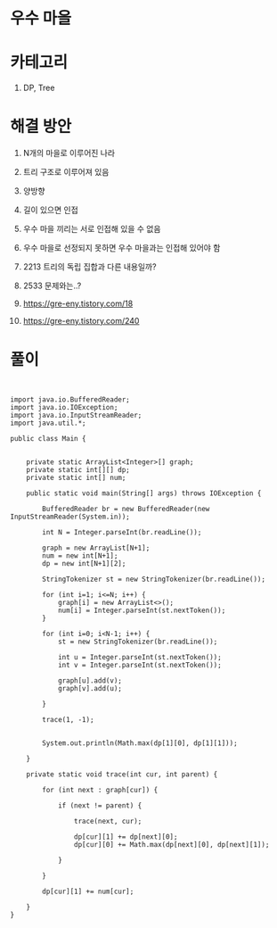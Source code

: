 # 우수 마을

# 카테고리

1. DP, Tree

# 해결 방안

1. N개의 마을로 이루어진 나라

2. 트리 구조로 이루어져 있음

3. 양방향

4. 길이 있으면 인접

5. 우수 마을 끼리는 서로 인접해 있을 수 없음

6. 우수 마을로 선정되지 못하면 우수 마을과는 인접해 있어야 함

7. 2213 트리의 독립 집합과 다른 내용일까?

8. 2533 문제와는..?

8. https://gre-eny.tistory.com/18

9. https://gre-eny.tistory.com/240

# 풀이

```


import java.io.BufferedReader;
import java.io.IOException;
import java.io.InputStreamReader;
import java.util.*;

public class Main {


    private static ArrayList<Integer>[] graph;
    private static int[][] dp;
    private static int[] num;

    public static void main(String[] args) throws IOException {

        BufferedReader br = new BufferedReader(new InputStreamReader(System.in));

        int N = Integer.parseInt(br.readLine());

        graph = new ArrayList[N+1];
        num = new int[N+1];
        dp = new int[N+1][2];

        StringTokenizer st = new StringTokenizer(br.readLine());

        for (int i=1; i<=N; i++) {
            graph[i] = new ArrayList<>();
            num[i] = Integer.parseInt(st.nextToken());
        }

        for (int i=0; i<N-1; i++) {
            st = new StringTokenizer(br.readLine());

            int u = Integer.parseInt(st.nextToken());
            int v = Integer.parseInt(st.nextToken());

            graph[u].add(v);
            graph[v].add(u);

        }

        trace(1, -1);


        System.out.println(Math.max(dp[1][0], dp[1][1]));

    }

    private static void trace(int cur, int parent) {

        for (int next : graph[cur]) {

            if (next != parent) {

                trace(next, cur);

                dp[cur][1] += dp[next][0];
                dp[cur][0] += Math.max(dp[next][0], dp[next][1]);

            }

        }

        dp[cur][1] += num[cur];

    }
}

```